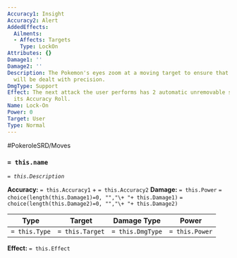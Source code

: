 ```yaml
---
Accuracy1: Insight
Accuracy2: Alert
AddedEffects:
  Ailments:
  - Affects: Targets
    Type: LockOn
Attributes: {}
Damage1: ''
Damage2: ''
Description: The Pokemon's eyes zoom at a moving target to ensure that the next attack
  will be dealt with precision.
DmgType: Support
Effect: The next attack the user performs has 2 automatic unremovable successes on
  its Accuracy Roll.
Name: Lock-On
Power: 0
Target: User
Type: Normal
---
```


#PokeroleSRD/Moves

### `= this.name` 
*`= this.Description`*

**Accuracy:** `= this.Accuracy1` + `= this.Accuracy2`
**Damage:** `= this.Power` `= choice(length(this.Damage1)=0, "","\+ "+ this.Damage1)` `= choice(length(this.Damage2)=0, "","\+ "+ this.Damage2)`

| Type          | Target          | Damage Type          | Power          |
| ------------- | --------------- | ---------------- | -------------- |
| `= this.Type` | `= this.Target` | `= this.DmgType` | `= this.Power` | 

**Effect:** `= this.Effect`